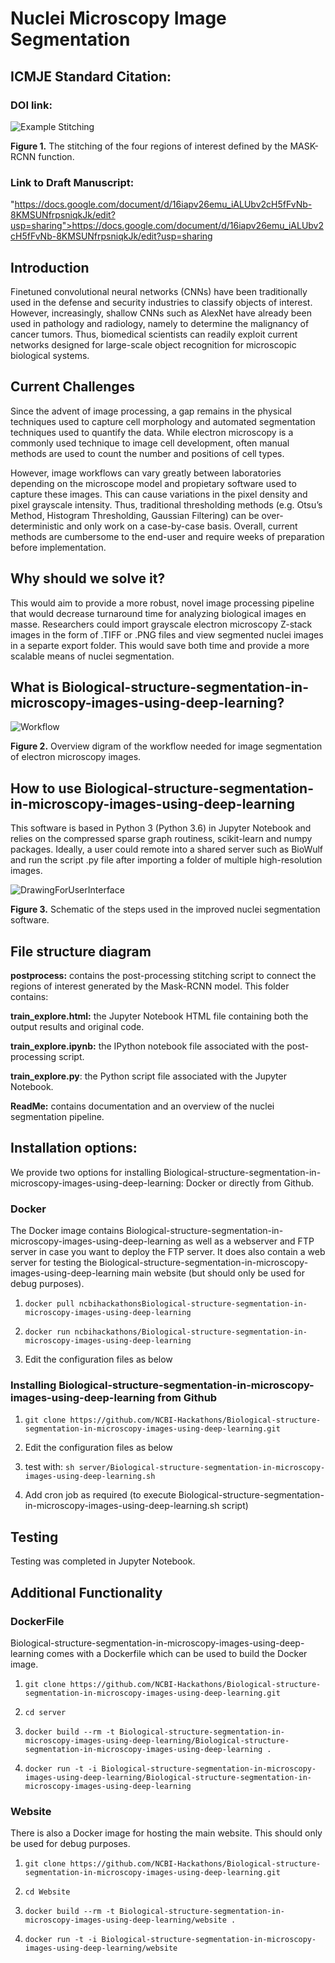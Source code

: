 
# Nuclei Microscopy Image Segmentation

## ICMJE Standard Citation:

### DOI link:

![Example Stitching](images/inputvsresult.png "The stitching of the four regions of interest defined by the MASK-RCNN function.")

**Figure 1.** The stitching of the four regions of interest defined by the MASK-RCNN function.

### Link to Draft Manuscript:

"https://docs.google.com/document/d/16iapv26emu_iALUbv2cH5fFvNb-8KMSUNfrpsniqkJk/edit?usp=sharing">https://docs.google.com/document/d/16iapv26emu_iALUbv2cH5fFvNb-8KMSUNfrpsniqkJk/edit?usp=sharing

## Introduction

Finetuned convolutional neural networks (CNNs) have been traditionally used in the defense and security industries to classify objects of interest. However, increasingly, shallow CNNs such as AlexNet have already been used in pathology and radiology, namely to determine the malignancy of cancer tumors. Thus, biomedical scientists can readily exploit current networks designed for large-scale object recognition for microscopic biological systems.

## Current Challenges

Since the advent of image processing, a gap remains in the physical techniques used to capture cell morphology and automated segmentation techniques used to quantify the data. While electron microscopy is a commonly used technique to image cell development, often manual methods are used to count the number and positions of cell types.

However, image workflows can vary greatly between laboratories depending on the microscope model and propietary software used to capture these images. This can cause variations in the pixel density and pixel grayscale intensity. Thus, traditional thresholding methods (e.g. Otsu’s Method, Histogram Thresholding, Gaussian Filtering) can be over-deterministic and only work on a case-by-case basis. Overall, current methods are cumbersome to the end-user and require weeks of preparation before implementation.

## Why should we solve it?

This would aim to provide a more robust, novel image processing pipeline that would decrease turnaround time for analyzing biological images en masse. Researchers could import grayscale electron microscopy Z-stack images in the form of .TIFF or .PNG files and view segmented nuclei images in a separte export folder. This would save both time and provide a more scalable means of nuclei segmentation.

## What is Biological-structure-segmentation-in-microscopy-images-using-deep-learning?

![Workflow](images/WorkflowSchematic.png "Overview digram of the workflow needed for image segmentation of electron microscopy images")

**Figure 2.** Overview digram of the workflow needed for image segmentation of electron microscopy images.

## How to use Biological-structure-segmentation-in-microscopy-images-using-deep-learning

This software is based in Python 3 (Python 3.6) in Jupyter Notebook and relies on the compressed sparse graph routiness, scikit-learn and numpy packages. Ideally, a user could remote into a shared server such as BioWulf and run the script .py file after importing a folder of multiple high-resolution images.

![DrawingForUserInterface](images/DrawingForUserInterface.png "Software Workflow Diagram for Nuclei Segment")

**Figure 3.** Schematic of the steps used in the improved nuclei segmentation software.

## File structure diagram

**postprocess:** contains the post-processing stitching script to connect the regions of interest generated by the Mask-RCNN model.  This folder contains:

**train_explore.html:** the Jupyter Notebook HTML file containing both the output results and original code.

**train_explore.ipynb:** the IPython notebook file associated with the post-processing script.

**train_explore.py**: the Python script file associated with the Jupyter Notebook.

**ReadMe:** contains documentation and an overview of the nuclei segmentation pipeline.

## Installation options:

We provide two options for installing Biological-structure-segmentation-in-microscopy-images-using-deep-learning: Docker or directly from Github.

### Docker 

The Docker image contains Biological-structure-segmentation-in-microscopy-images-using-deep-learning as well as a webserver and FTP server in case you want to deploy the FTP server. It does also contain a web server for testing the Biological-structure-segmentation-in-microscopy-images-using-deep-learning main website (but should only be used for debug purposes).

1. ```docker pull ncbihackathonsBiological-structure-segmentation-in-microscopy-images-using-deep-learning```

2. ```docker run ncbihackathons/Biological-structure-segmentation-in-microscopy-images-using-deep-learning```

3. Edit the configuration files as below

### Installing Biological-structure-segmentation-in-microscopy-images-using-deep-learning from Github

1. ```git clone https://github.com/NCBI-Hackathons/Biological-structure-segmentation-in-microscopy-images-using-deep-learning.git```

2. Edit the configuration files as below

3. test with: ```sh server/Biological-structure-segmentation-in-microscopy-images-using-deep-learning.sh```

4. Add cron job as required (to execute Biological-structure-segmentation-in-microscopy-images-using-deep-learning.sh script)

## Testing

Testing was completed in Jupyter Notebook.

## Additional Functionality

### DockerFile

Biological-structure-segmentation-in-microscopy-images-using-deep-learning comes with a Dockerfile which can be used to build the Docker image.

1. ```git clone https://github.com/NCBI-Hackathons/Biological-structure-segmentation-in-microscopy-images-using-deep-learning.git```

2. ```cd server```

3. ```docker build --rm -t Biological-structure-segmentation-in-microscopy-images-using-deep-learning/Biological-structure-segmentation-in-microscopy-images-using-deep-learning . ```

4. ```docker run -t -i Biological-structure-segmentation-in-microscopy-images-using-deep-learning/Biological-structure-segmentation-in-microscopy-images-using-deep-learning```

### Website

There is also a Docker image for hosting the main website. This should only be used for debug purposes.

1. ```git clone https://github.com/NCBI-Hackathons/Biological-structure-segmentation-in-microscopy-images-using-deep-learning.git```

2. ```cd Website```

3. ```docker build --rm -t Biological-structure-segmentation-in-microscopy-images-using-deep-learning/website .```

4. ```docker run -t -i Biological-structure-segmentation-in-microscopy-images-using-deep-learning/website```